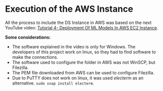 # Execution of the AWS Instance

All the process to include the DS Instance in AWS was based on the next YouTube video: [Tutorial 4- Deployment Of ML Models In AWS EC2 Instance](https://www.youtube.com/watch?v=oOqqwYI60FI&list=PLZoTAELRMXVOAvUbePX1lTdxQR8EY35Z1&index=4&ab_channel=KrishNaik).

**Some considerations:**
* The software explained in the video is only for Windows. The developers of this project work on linux, so they had to find software to make the connections.
* The software used to configure the folder in AWS was not WinSCP, but Filezilla.
* The PEM file downloaded from AWS can be used to configure Filezilla.
* Due to PuTTY does not work on linux, it was used *electerm* as an alternative. `sudo snap install electerm`.

